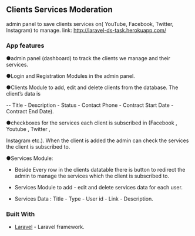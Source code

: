 
## Clients Services Moderation

admin panel to save clients services on( YouTube, Facebook, Twitter, Instagram) to manage.
link: http://laravel-ds-task.herokuapp.com/

### App features
●admin panel (dashboard) to track the clients we manage and their services.

●Login and Registration Modules in the admin panel.


●Clients Module to add, edit and delete clients from the database. The client’s data is

   -- Title - Description - Status - Contact Phone - Contract Start Date - Contract End Date).
        
●checkboxes for the services each client is subscribed in (Facebook , Youtube , Twitter ,

 Instagram etc.). When the client is added the admin can check the services the client is subscribed to. 
 
 
●Services Module:

   - Beside Every row in the clients datatable there is button to redirect the admin to manage the
     services which the client is subscribed to.
      
   - Services Module to add - edit and delete services data for each user.
    
   - Services Data : Title - Type - User id - Link - Description. 


### Built With

* [Laravel](https://laravel.com/) - Laravel framework.
